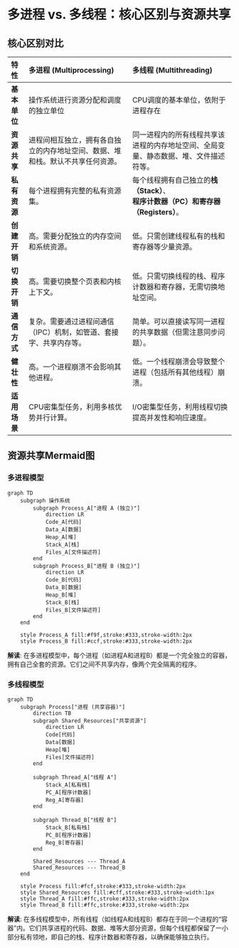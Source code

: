 # 多进程 vs. 多线程：核心区别与资源共享

## 核心区别对比

| 特性         | 多进程 (Multiprocessing)                                                       | 多线程 (Multithreading)                                                                |
| :----------- | :----------------------------------------------------------------------------- | :------------------------------------------------------------------------------------- |
| **基本单位** | 操作系统进行资源分配和调度的独立单位                                           | CPU调度的基本单位，依附于进程存在                                                      |
| **资源共享** | 进程间相互独立，拥有各自独立的内存地址空间、数据、堆和栈。默认不共享任何资源。 | 同一进程内的所有线程共享该进程的内存地址空间、全局变量、静态数据、堆、文件描述符等。   |
| **私有资源** | 每个进程拥有完整的私有资源集。                                                 | 每个线程拥有自己独立的**栈（Stack）**、**程序计数器（PC）**和**寄存器（Registers）**。 |
| **创建开销** | 高。需要分配独立的内存空间和系统资源。                                         | 低。只需创建线程私有的栈和寄存器等少量资源。                                           |
| **切换开销** | 高。需要切换整个页表和内核上下文。                                             | 低。只需切换线程的栈、程序计数器和寄存器，无需切换地址空间。                           |
| **通信方式** | 复杂。需要通过进程间通信（IPC）机制，如管道、套接字、共享内存等。              | 简单。可以直接读写同一进程的共享数据（但需注意同步问题）。                             |
| **健壮性**   | 高。一个进程崩溃不会影响其他进程。                                             | 低。一个线程崩溃会导致整个进程（包括所有其他线程）崩溃。                               |
| **适用场景** | CPU密集型任务，利用多核优势并行计算。                                          | I/O密集型任务，利用线程切换提高并发性和响应速度。                                      |

## 资源共享Mermaid图

### 多进程模型

```mermaid
graph TD
    subgraph 操作系统
        subgraph Process_A["进程 A (独立)"]
            direction LR
            Code_A[代码]
            Data_A[数据]
            Heap_A[堆]
            Stack_A[栈]
            Files_A[文件描述符]
        end
        subgraph Process_B["进程 B (独立)"]
            direction LR
            Code_B[代码]
            Data_B[数据]
            Heap_B[堆]
            Stack_B[栈]
            Files_B[文件描述符]
        end
    end

    style Process_A fill:#f9f,stroke:#333,stroke-width:2px
    style Process_B fill:#ccf,stroke:#333,stroke-width:2px
```

**解读**: 在多进程模型中，每个进程（如进程A和进程B）都是一个完全独立的容器，拥有自己全套的资源。它们之间不共享内存，像两个完全隔离的程序。

### 多线程模型

```mermaid
graph TD
    subgraph Process["进程 (共享容器)"]
        direction TB
        subgraph Shared_Resources["共享资源"]
            direction LR
            Code[代码]
            Data[数据]
            Heap[堆]
            Files[文件描述符]
        end

        subgraph Thread_A["线程 A"]
            Stack_A[私有栈]
            PC_A[程序计数器]
            Reg_A[寄存器]
        end

        subgraph Thread_B["线程 B"]
            Stack_B[私有栈]
            PC_B[程序计数器]
            Reg_B[寄存器]
        end

        Shared_Resources --- Thread_A
        Shared_Resources --- Thread_B
    end

    style Process fill:#fcf,stroke:#333,stroke-width:2px
    style Shared_Resources fill:#cff,stroke:#333,stroke-width:1px
    style Thread_A fill:#ffc,stroke:#333,stroke-width:2px
    style Thread_B fill:#ffc,stroke:#333,stroke-width:2px
```

**解读**: 在多线程模型中，所有线程（如线程A和线程B）都存在于同一个进程的“容器”内。它们共享进程的代码、数据、堆等大部分资源，但每个线程都保留了一小部分私有领地，即自己的栈、程序计数器和寄存器，以确保能够独立执行。
